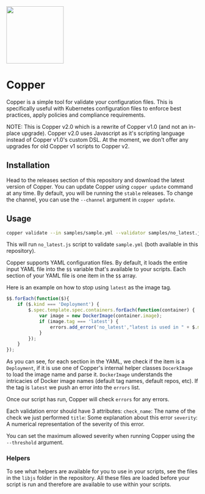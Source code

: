 <img src="http://cdn2-cloud66-com.s3.amazonaws.com/images/oss-sponsorship.png" width=150/>

# Copper

Copper is a simple tool for validate your configuration files. This is specifically useful with Kubernetes configuration files to enforce best practices, apply policies and compliance requirements.

NOTE: This is Copper v2.0 which is a rewrite of Copper v1.0 (and not an in-place upgrade). Copper v2.0 uses Javascript as it's scripting language instead of Copper v1.0's custom DSL. At the moment, we don't offer any upgrades for old Copper v1 scripts to Copper v2.

## Installation

Head to the releases section of this repository and download the latest version of Copper. You can update Copper using `copper update` command at any time. By default, you will be running the `stable` releases. To change the channel, you can use the `--channel` argument in `copper update`.

## Usage

```bash
copper validate --in samples/sample.yml --validator samples/no_latest.js
```

This will run `no_latest.js` script to validate `sample.yml` (both available in this repository).

Copper supports YAML configuration files. By default, it loads the entire input YAML file into the `$$` variable that's available to your scripts. Each section of your YAML file is one item in the `$$` array.

Here is an example on how to stop using `latest` as the image tag.

```javascript
$$.forEach(function($){
    if ($.kind === 'Deployment') {
        $.spec.template.spec.containers.forEach(function(container) {
            var image = new DockerImage(container.image);
            if (image.tag === 'latest') {
                errors.add_error('no_latest',"latest is used in " + $.metadata.name, 1)
            }
        });
    }
});
```

As you can see, for each section in the YAML, we check if the item is a `Deployment`, if it is use one of Copper's internal helper classes `DocerkImage` to load the image name and parse it. `DockerImage` understands the intricacies of Docker image names (default tag names, default repos, etc). If the tag is `latest` we push an error into the `errors` list.

Once our script has run, Copper will check `errors` for any errors.

Each validation error should have 3 attributes:
`check_name`: The name of the check we just performed
`title`: Some explanation about this error
`severity`: A numerical representation of the severity of this error.

You can set the maximum allowed severity when running Copper using the `--threshold` argument.

### Helpers

To see what helpers are available for you to use in your scripts, see the files in the `libjs` folder in the repository. All these files are loaded before your script is run and therefore are available to use within your scripts.
